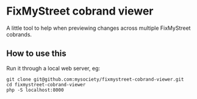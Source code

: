 # FixMyStreet cobrand viewer

A little tool to help when previewing changes across multiple FixMyStreet cobrands.

## How to use this

Run it through a local web server, eg:

    git clone git@github.com:mysociety/fixmystreet-cobrand-viewer.git
    cd fixmystreet-cobrand-viewer
    php -S localhost:8000
